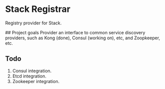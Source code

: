 # Stack Registrar
Registry provider for Stack. 

## Project goals
Provider an interface to common service discovery providers, such as Kong (done), Consul (working on), etc, and Zoopkeeper, etc.

## Todo
1. Consul integration.
2. Etcd integration.
3. Zookeeper integration.
